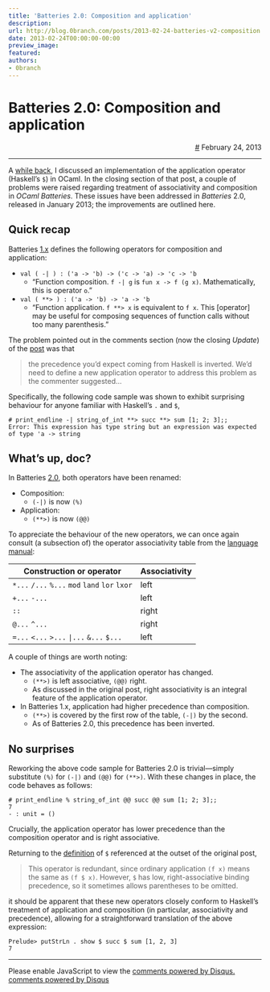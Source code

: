 ```yaml
---
title: 'Batteries 2.0: Composition and application'
description:
url: http://blog.0branch.com/posts/2013-02-24-batteries-v2-composition.html
date: 2013-02-24T00:00:00-00:00
preview_image:
featured:
authors:
- 0branch
---
```


<div>
  <div class="span-22">
    <div class="span-12"><h1>Batteries 2.0: Composition and application</h1></div>
    <div style="text-align: right" class="span-10 last">
      <a href="https://blog.0branch.com/index.html">#</a> February 24, 2013
    </div>
  </div>
  <hr/>
  <div>
    <p>A <a href="https://blog.0branch.com/posts/2012-04-17-haskell-application-ocaml.html">while back</a>, I discussed an implementation of the application operator (Haskell&rsquo;s <code>$</code>) in OCaml. In the closing section of that post, a couple of problems were raised regarding treatment of associativity and composition in <em>OCaml Batteries</em>. These issues have been addressed in <em>Batteries</em> 2.0, released in January 2013; the improvements are outlined here.</p>
<h2>Quick recap</h2>
<p>Batteries <a href="http://ocaml-batteries-team.github.com/batteries-included/hdoc/BatPervasives.html">1.x</a> defines the following operators for composition and application:</p>
<ul>
<li><code>val ( -| ) : ('a -&gt; 'b) -&gt; ('c -&gt; 'a) -&gt; 'c -&gt; 'b</code>
<ul>
<li>&ldquo;Function composition. <code>f -| g</code> is <code>fun x -&gt; f (g x)</code>. Mathematically, this is operator <code>o</code>.&rdquo;</li>
</ul></li>
<li><code>val ( **&gt; ) : ('a -&gt; 'b) -&gt; 'a -&gt; 'b</code>
<ul>
<li>&ldquo;Function application. <code>f **&gt; x</code> is equivalent to <code>f x</code>. This [operator] may be useful for composing sequences of function calls without too many parenthesis.&rdquo;</li>
</ul></li>
</ul>
<p>The problem pointed out in the comments section (now the closing <em>Update</em>) of the <a href="https://blog.0branch.com/posts/2012-04-17-haskell-application-ocaml.html">post</a> was that</p>
<blockquote>
<p>the precedence you&rsquo;d expect coming from Haskell is inverted. We&rsquo;d need to define a new application operator to address this problem as the commenter suggested&hellip;</p>
</blockquote>
<p>Specifically, the following code sample was shown to exhibit surprising behaviour for anyone familiar with Haskell&rsquo;s <code>.</code> and <code>$</code>,</p>
<pre><code># print_endline -| string_of_int **&gt; succ **&gt; sum [1; 2; 3];;
Error: This expression has type string but an expression was expected of type 'a -&gt; string</code></pre>
<h2>What&rsquo;s up, doc?</h2>
<p>In Batteries <a href="http://ocaml-batteries-team.github.com/batteries-included/hdoc2/BatPervasives.html">2.0</a>, both operators have been renamed:</p>
<ul>
<li>Composition:
<ul>
<li><code>(-|)</code> is now <code>(%)</code></li>
</ul></li>
<li>Application:
<ul>
<li><code>(**&gt;)</code> is now <code>(@@)</code></li>
</ul></li>
</ul>
<p>To appreciate the behaviour of the new operators, we can once again consult (a subsection of) the operator associativity table from the <a href="http://caml.inria.fr/pub/docs/manual-ocaml/expr.html">language manual</a>:</p>
<table>
<thead>
<tr class="header">
<th>Construction or operator</th>
<th>Associativity</th>
</tr>
</thead>
<tbody>
<tr class="odd">
<td><code>*...</code> <code>/...</code> <code>%...</code> <code>mod</code> <code>land</code> <code>lor</code> <code>lxor</code></td>
<td>left</td>
</tr>
<tr class="even">
<td><code>+...</code> <code>-...</code></td>
<td>left</td>
</tr>
<tr class="odd">
<td><code>::</code></td>
<td>right</td>
</tr>
<tr class="even">
<td><code>@...</code> <code>^...</code></td>
<td>right</td>
</tr>
<tr class="odd">
<td><code>=...</code> <code>&lt;...</code> <code>&gt;...</code> <code>|...</code> <code>&amp;...</code> <code>$...</code></td>
<td>left</td>
</tr>
</tbody>
</table>
<p>A couple of things are worth noting:</p>
<ul>
<li>The associativity of the application operator has changed.
<ul>
<li><code>(**&gt;)</code> is left associative, <code>(@@)</code> right.</li>
<li>As discussed in the original post, right associativity is an integral feature of the application operator.</li>
</ul></li>
<li>In Batteries 1.x, application had higher precedence than composition.
<ul>
<li><code>(**&gt;)</code> is covered by the first row of the table, <code>(-|)</code> by the second.</li>
<li>As of Batteries 2.0, this precedence has been inverted.</li>
</ul></li>
</ul>
<h2>No surprises</h2>
<p>Reworking the above code sample for Batteries 2.0 is trivial&mdash;simply substitute <code>(%)</code> for <code>(-|)</code> and <code>(@@)</code> for <code>(**&gt;)</code>. With these changes in place, the code behaves as follows:</p>
<pre><code># print_endline % string_of_int @@ succ @@ sum [1; 2; 3];;
7
- : unit = ()</code></pre>
<p>Crucially, the application operator has lower precedence than the composition operator and is right associative.</p>
<p>Returning to the <a href="http://hackage.haskell.org/packages/archive/base/4.5.0.0/doc/html/Prelude.html#v:-36-">definition</a> of <code>$</code> referenced at the outset of the original post,</p>
<blockquote>
<p>This operator is redundant, since ordinary application <code>(f x)</code> means the same as <code>(f $ x)</code>. However, <code>$</code> has low, right-associative binding precedence, so it sometimes allows parentheses to be omitted.</p>
</blockquote>
<p>it should be apparent that these new operators closely conform to Haskell&rsquo;s treatment of application and composition (in particular, associativity and precedence), allowing for a straightforward translation of the above expression:</p>
<pre><code>Prelude&gt; putStrLn . show $ succ $ sum [1, 2, 3]
7</code></pre>
  </div>
</div>

<hr/>

<div></div>

<noscript>Please enable JavaScript to view the <a href="http://disqus.com/?ref_noscript">comments powered by Disqus.</a></noscript>
<a href="http://disqus.com" class="dsq-brlink">comments powered by <span class="logo-disqus">Disqus</span></a>

